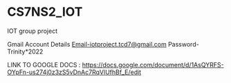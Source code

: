 # CS7NS2_IOT
IOT group project

Gmail Account Details
Email-iotproject.tcd7@gmail.com
Password-Trinity*2022

LINK TO GOOGLE DOCS : https://docs.google.com/document/d/1AsQYRFS-OYpFn-us274j0z3zS5vDnAc7RqVlUfhBf_E/edit
